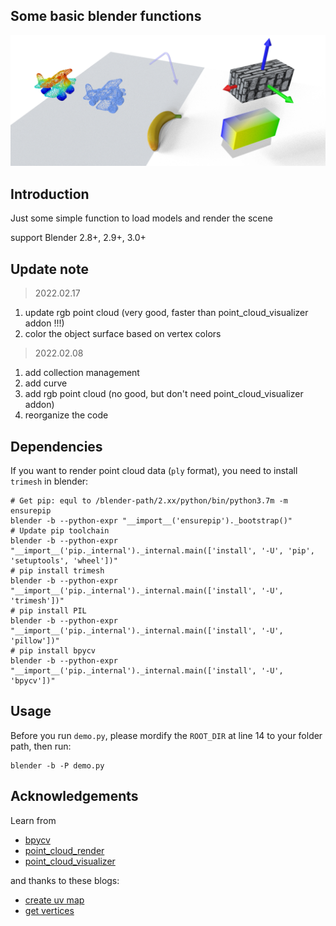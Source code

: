 ## Some basic blender functions

![demo](./env_data/page.png)


## Introduction
Just some simple function to load models and render the scene

support Blender 2.8+, 2.9+, 3.0+

## Update note
> 2022.02.17
1. update rgb point cloud (very good, faster than point_cloud_visualizer addon !!!)
2. color the object surface based on vertex colors
> 2022.02.08
1. add collection management
2. add curve
3. add rgb point cloud (no good, but don't need point_cloud_visualizer addon)
4. reorganize the code

## Dependencies
If you want to render point cloud data (`ply` format), you need to install `trimesh` in blender:
```
# Get pip: equl to /blender-path/2.xx/python/bin/python3.7m -m ensurepip
blender -b --python-expr "__import__('ensurepip')._bootstrap()" 
# Update pip toolchain
blender -b --python-expr "__import__('pip._internal')._internal.main(['install', '-U', 'pip', 'setuptools', 'wheel'])"
# pip install trimesh
blender -b --python-expr "__import__('pip._internal')._internal.main(['install', '-U', 'trimesh'])"
# pip install PIL
blender -b --python-expr "__import__('pip._internal')._internal.main(['install', '-U', 'pillow'])"
# pip install bpycv
blender -b --python-expr "__import__('pip._internal')._internal.main(['install', '-U', 'bpycv'])"
```

## Usage

Before you run `demo.py`, please mordify the `ROOT_DIR` at line 14 to your folder path, then run: 

```
blender -b -P demo.py
```

## Acknowledgements
Learn from 
* [bpycv](https://github.com/DIYer22/bpycv)
* [point_cloud_render](https://github.com/itsumu/point_cloud_renderer)
* [point_cloud_visualizer](https://github.com/uhlik/bpy)

and thanks to these blogs:
* [create uv map](https://b3d.interplanety.org/en/how-to-create-a-new-mesh-uv-with-the-blender-python-api/)
* [get vertices](https://blenderartists.org/t/efficient-copying-of-vertex-coords-to-and-from-numpy-arrays/661467/2)

